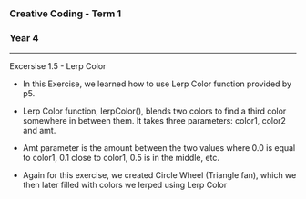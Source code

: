 ### Creative Coding - Term 1
### Year 4
---
Excersise 1.5 - Lerp Color

- In this Exercise, we learned how to use Lerp Color function provided by p5.

- Lerp Color function, lerpColor(), blends two colors to find a third color somewhere in between them. It takes three parameters: color1, color2 and amt.

- Amt parameter is the amount between the two values where 0.0 is equal to color1, 0.1 close to color1, 0.5 is in the middle, etc.

- Again for this exercise, we created Circle Wheel (Triangle fan), which we then later filled with colors we lerped using Lerp Color


```
